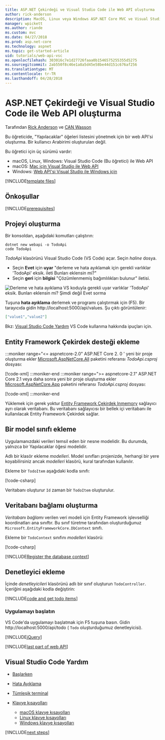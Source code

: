 ```yaml
---
title: ASP.NET Çekirdeği ve Visual Studio Code ile Web API oluşturma
author: rick-anderson
description: MacOS, Linux veya Windows ASP.NET Core MVC ve Visual Studio Code ile web API'si oluşturma
manager: wpickett
ms.author: riande
ms.custom: mvc
ms.date: 04/27/2018
ms.prod: asp.net-core
ms.technology: aspnet
ms.topic: get-started-article
uid: tutorials/web-api-vsc
ms.openlocfilehash: 303016c7e1d27726faaa0b1546575255355d5275
ms.sourcegitcommit: 2ab550f8c46e1a8a5d45e58be44d151c676af256
ms.translationtype: MT
ms.contentlocale: tr-TR
ms.lasthandoff: 04/28/2018
---
```

# <a name="create-a-web-api-with-aspnet-core-and-visual-studio-code"></a>ASP.NET Çekirdeği ve Visual Studio Code ile Web API oluşturma

Tarafından [Rick Anderson](https://twitter.com/RickAndMSFT) ve [CAN Wasson](https://github.com/mikewasson)

Bu öğreticide, "Yapılacaklar" öğeleri listesini yönetmek için bir web API'si oluşturma. Bir kullanıcı Arabirimi oluşturulan değil.

Bu öğretici için üç sürümü vardır:

* macOS, Linux, Windows: Visual Studio Code (Bu öğretici) ile Web API
* macOS: [Mac için Visual Studio ile Web API](xref:tutorials/first-web-api-mac)
* Windows: [Web API'si Visual Studio ile Windows için](xref:tutorials/first-web-api)

<!-- WARNING: The code AND images in this doc are used by uid: tutorials/web-api-vsc, tutorials/first-web-api-mac and tutorials/first-web-api. If you change any code/images in this tutorial, update uid: tutorials/web-api-vsc -->

[!INCLUDE[template files](../includes/webApi/intro.md)]

## <a name="prerequisites"></a>Önkoşullar

[!INCLUDE[prerequisites](~/includes/net-core-prereqs-vscode.md)]

## <a name="create-the-project"></a>Projeyi oluşturma

Bir konsoldan, aşağıdaki komutları çalıştırın:

```console
dotnet new webapi -o TodoApi
code TodoApi
```

*TodoApi* klasörünü Visual Studio Code (VS Code) açar. Seçin *haline* dosya.

* Seçin **Evet** için **uyar** "derleme ve hata ayıklamak için gerekli varlıklar 'TodoApi' eksik. ileti Bunları eklensin mi?"
* Seçin **geri** için **bilgisi** "Çözümlenmemiş bağımlılıkları bulunur" iletisi.

<!-- uid: tutorials/first-mvc-app-xplat/start-mvc uses the pic below. If you change it, make sure it's consistent -->

![Derleme ve hata ayıklama VS koduyla gerekli uyar varlıklar 'TodoApi' eksik. Bunları eklensin mi? Şimdi değil Evet sorma](web-api-vsc/_static/vsc_restore.png)

Tuşuna **hata ayıklama** derlemek ve programı çalıştırmak için (F5). Bir tarayıcıda gidin http://localhost:5000/api/values. Şu çıktı görüntülenir:

```json
["value1","value2"]
```

Bkz: [Visual Studio Code Yardım](#visual-studio-code-help) VS Code kullanma hakkında ipuçları için.

## <a name="add-support-for-entity-framework-core"></a>Entity Framework Çekirdek desteği ekleme

:::moniker range="<= aspnetcore-2.0"
ASP.NET Core 2. 0 ' yeni bir proje oluşturma ekler [Microsoft.AspNetCore.All](https://www.nuget.org/packages/Microsoft.AspNetCore.All) paketini referansı *TodoApi.csproj* dosyası:

[!code-xml[](first-web-api/samples/2.0/TodoApi/TodoApi.csproj?name=snippet_Metapackage&highlight=2)]
:::moniker-end
:::moniker range=">= aspnetcore-2.1"
ASP.NET Core 2.1 veya daha sonra yeni bir proje oluşturma ekler [Microsoft.AspNetCore.App](https://www.nuget.org/packages/Microsoft.AspNetCore.App) paketini referansı *TodoApi.csproj* dosyası:

[!code-xml[](first-web-api/samples/2.1/TodoApi/TodoApi.csproj?name=snippet_Metapackage&highlight=2)]
:::moniker-end

Yüklemek için gerek yoktur [Entity Framework Çekirdek Inmemory](/ef/core/providers/in-memory/) sağlayıcı ayrı olarak veritabanı. Bu veritabanı sağlayıcısı bir bellek içi veritabanı ile kullanılacak Entity Framework Çekirdek sağlar.

## <a name="add-a-model-class"></a>Bir model sınıfı ekleme

Uygulamanızdaki verileri temsil eden bir nesne modelidir. Bu durumda, yalnızca bir Yapılacaklar öğesi modelidir.

Adlı bir klasör ekleme *modelleri*. Model sınıfları projenizde, herhangi bir yere koyabilirsiniz ancak *modelleri* klasörü, kural tarafından kullanılır.

Ekleme bir `TodoItem` aşağıdaki kodla sınıfı:

[!code-csharp[](first-web-api/samples/2.0/TodoApi/Models/TodoItem.cs)]

Veritabanı oluşturur `Id` zaman bir `TodoItem` oluşturulur.

## <a name="create-the-database-context"></a>Veritabanı bağlamı oluşturma

*Veritabanı bağlamı* verilen veri modeli için Entity Framework işlevselliği koordinatları ana sınıftır. Bu sınıf türetme tarafından oluşturduğunuz `Microsoft.EntityFrameworkCore.DbContext` sınıfı.

Ekleme bir `TodoContext` sınıfını *modelleri* klasörü:

[!code-csharp[](first-web-api/samples/2.0/TodoApi/Models/TodoContext.cs)]

[!INCLUDE[Register the database context](../includes/webApi/register_dbContext.md)]

## <a name="add-a-controller"></a>Denetleyici ekleme

İçinde *denetleyicileri* klasörünü adlı bir sınıf oluşturun `TodoController`. İçeriğini aşağıdaki kodla değiştirin:

[!INCLUDE[code and get todo items](../includes/webApi/getTodoItems.md)]

### <a name="launch-the-app"></a>Uygulamayı başlatın

VS Code'da uygulamayı başlatmak için F5 tuşuna basın. Gidin http://localhost:5000/api/todo ( `Todo` oluşturduğumuz denetleyicisi).

[!INCLUDE[jQuery](../includes/webApi/add-jquery.md)]

[!INCLUDE[last part of web API](../includes/webApi/end.md)]

## <a name="visual-studio-code-help"></a>Visual Studio Code Yardım

* [Başlarken](https://code.visualstudio.com/docs)
* [Hata Ayıklama](https://code.visualstudio.com/docs/editor/debugging)
* [Tümleşik terminal](https://code.visualstudio.com/docs/editor/integrated-terminal)
* [Klavye kısayolları](https://code.visualstudio.com/docs/getstarted/keybindings#_keyboard-shortcuts-reference)

  * [macOS klavye kısayolları](https://code.visualstudio.com/shortcuts/keyboard-shortcuts-macos.pdf)
  * [Linux klavye kısayolları](https://code.visualstudio.com/shortcuts/keyboard-shortcuts-linux.pdf)
  * [Windows klavye kısayolları](https://code.visualstudio.com/shortcuts/keyboard-shortcuts-windows.pdf)

[!INCLUDE[next steps](../includes/webApi/next.md)]
